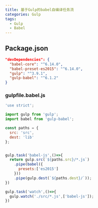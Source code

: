 ```yaml
---
title: 基于Gulp的babel自编译任务流
categories: Gulp
tags: 
  - Gulp
  - Babel
---
```


## Package.json

```json
"devDependencies": {
  "babel-core": "^6.14.0",
  "babel-preset-es2015": "^6.14.0",
  "gulp": "^3.9.1",
  "gulp-babel": "^6.1.2"
}
```
<!-- more -->


### gulpfile.babel.js

``` javascript
'use strict';

import gulp from 'gulp';
import babel from 'gulp-babel';

const paths = {
  src: 'src',
  dest: 'lib'
};


gulp.task('babel-js',()=>{
  return gulp.src(`${paths.src}/*.js`)
    .pipe(babel({
      presets:['es2015']
    }))
    .pipe(gulp.dest(`${paths.dest}/`));
})

gulp.task('watch',()=>{
  gulp.watch('./src/*.js',['babel-js']);
})

```


